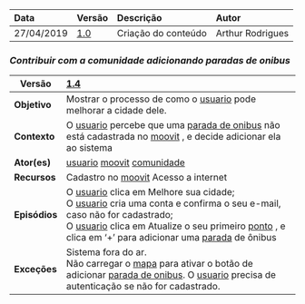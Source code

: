 |Data|Versão|Descrição|Autor|
|:---|:---|:---|:----|
|27/04/2019|[1.0](https://github.com/Andre-Eduardo/2019.1-Requisitos-Moovit/tree/master/cenarios/versao%20cenarios%201.0)|Criação do conteúdo |Arthur Rodrigues|


### ***<a name="Contribuir Com A Comunidade Adicionando Paradas De Onibus">Contribuir com a comunidade adicionando paradas de onibus</a>***
|**Versão**|[1.4](https://github.com/Andre-Eduardo/2019.1-Requisitos-Moovit/tree/master/cenarios/versao%20cenarios%201.4)|
|--|:--|
|**Objetivo**|Mostrar o processo de como o [usuario](https://github.com/Andre-Eduardo/2019.1-Requisitos-Moovit/wiki/L65-Usu%C3%A1rio) pode melhorar a cidade dele. |
|**Contexto**|O [usuario](https://github.com/Andre-Eduardo/2019.1-Requisitos-Moovit/wiki/L65-Usu%C3%A1rio) percebe que uma [parada de onibus](https://github.com/Andre-Eduardo/2019.1-Requisitos-Moovit/wiki/L42---parada-de-onibus) não está cadastrada no [moovit](https://github.com/Andre-Eduardo/2019.1-Requisitos-Moovit/wiki/L38---moovit) , e decide adicionar ela ao sistema |
|**Ator(es)**|[usuario](https://github.com/Andre-Eduardo/2019.1-Requisitos-Moovit/wiki/L65-Usu%C3%A1rio) [moovit](https://github.com/Andre-Eduardo/2019.1-Requisitos-Moovit/wiki/L38---moovit) [comunidade](https://github.com/Andre-Eduardo/2019.1-Requisitos-Moovit/wiki/L12---comunidade) |
|**Recursos**|Cadastro no [moovit](https://github.com/Andre-Eduardo/2019.1-Requisitos-Moovit/wiki/L38---moovit) Acesso a internet |
|**Episódios**|O [usuario](https://github.com/Andre-Eduardo/2019.1-Requisitos-Moovit/wiki/L65-Usu%C3%A1rio) clica em Melhore sua cidade;<br>O [usuario](https://github.com/Andre-Eduardo/2019.1-Requisitos-Moovit/wiki/L65-Usu%C3%A1rio) cria uma conta e confirma o seu e-mail, caso não for cadastrado;<br>O [usuario](https://github.com/Andre-Eduardo/2019.1-Requisitos-Moovit/wiki/L65-Usu%C3%A1rio) clica em Atualize o seu primeiro [ponto](https://github.com/Andre-Eduardo/2019.1-Requisitos-Moovit/wiki/L41---parada) , e clica em ‘+’ para adicionar uma [parada](https://github.com/Andre-Eduardo/2019.1-Requisitos-Moovit/wiki/L41---parada) de ônibus |
|**Exceções**|Sistema fora do ar.<br>Não carregar o [mapa](https://github.com/Andre-Eduardo/2019.1-Requisitos-Moovit/wiki/L18---mapa) para ativar o botão de adicionar [parada de onibus](https://github.com/Andre-Eduardo/2019.1-Requisitos-Moovit/wiki/L42---parada-de-onibus). O [usuario](https://github.com/Andre-Eduardo/2019.1-Requisitos-Moovit/wiki/L65-Usu%C3%A1rio) precisa de autenticação se não for cadastrado. |